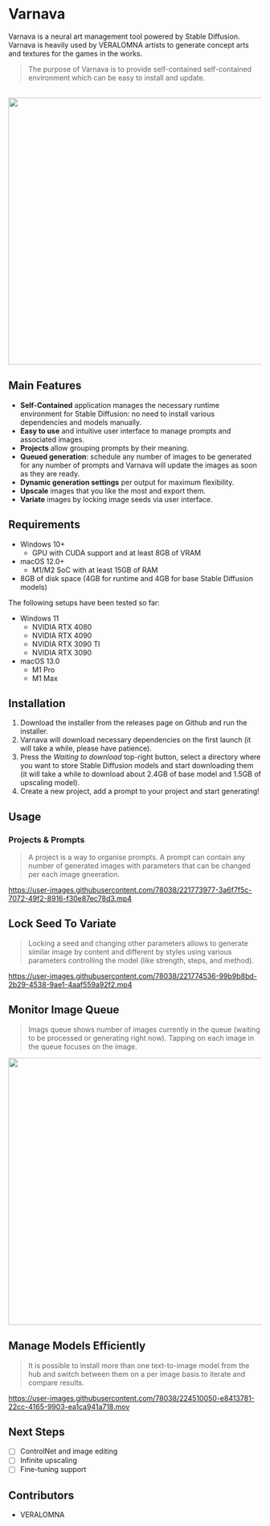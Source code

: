 # Varnava

Varnava is a neural art management tool powered by Stable Diffusion. Varnava is heavily used by VERALOMNA artists to generate concept arts and textures for the games in the works. 

> The purpose of Varnava is to provide self-contained self-contained environment which can be easy to install and update. 

<br />
<img src="https://user-images.githubusercontent.com/78038/221606253-c3ff360d-48ef-4a7e-951c-abe748daf170.png" width="530" />

## Main Features

- **Self-Contained** application manages the necessary runtime environment for Stable Diffusion: no need to install various dependencies and models manually. 
- **Easy to use** and intuitive user interface to manage prompts and associated images.
- **Projects** allow grouping prompts by their meaning.
- **Queued generation**: schedule any number of images to be generated for any number of prompts and Varnava will update the images as soon as they are ready.
- **Dynamic generation settings** per output for maximum flexibility.
- **Upscale** images that you like the most and export them.
- **Variate** images by locking image seeds via user interface.

## Requirements 

- Windows 10+
  - GPU with CUDA support and at least 8GB of VRAM
- macOS 12.0+
  - M1/M2 SoC with at least 15GB of RAM
- 8GB of disk space (4GB for runtime and 4GB for base Stable Diffusion models)

The following setups have been tested so far:

- Windows 11
  - NVIDIA RTX 4080
  - NVIDIA RTX 4090
  - NVIDIA RTX 3090 TI
  - NVIDIA RTX 3090
- macOS 13.0
  - M1 Pro
  - M1 Max

## Installation

1. Download the installer from the releases page on Github and run the installer.
2. Varnava will download necessary dependencies on the first launch (it will take a while, please have patience).
3. Press the *Waiting to download* top-right button, select a directory where you want to store Stable Diffusion models and start downloading them (it will take a while to download about 2.4GB of base model and 1.5GB of upscaling model).
4. Create a new project, add a prompt to your project and start generating!

## Usage

### Projects & Prompts

> A project is a way to organise prompts. A prompt can contain any number of generated images with parameters that can be changed per each image gneeration.

https://user-images.githubusercontent.com/78038/221773977-3a6f7f5c-7072-49f2-8916-f30e87ec78d3.mp4

## Lock Seed To Variate

> Locking a seed and changing other parameters allows to generate similar image by content and different by styles using various parameters controlling the model (like strength, steps, and method). 

https://user-images.githubusercontent.com/78038/221774536-99b9b8bd-2b29-4538-9ae1-4aaf559a92f2.mp4

## Monitor Image Queue

> Imags queue shows number of images currently in the queue (waiting to be processed or generating right now). Tapping on each image in the queue focuses on the image.

<img src="https://user-images.githubusercontent.com/78038/221611689-9a566006-ff92-484a-aafb-bf6bf7a96e5d.png" width="530" />

## Manage Models Efficiently

> It is possible to install more than one text-to-image model from the hub and switch between them on a per image basis to iterate and compare results.

https://user-images.githubusercontent.com/78038/224510050-e8413781-22cc-4165-9903-ea1ca941a718.mov


## Next Steps

- [ ] ControlNet and image editing
- [ ] Infinite upscaling
- [ ] Fine-tuning support

## Contributors

- VERALOMNA
